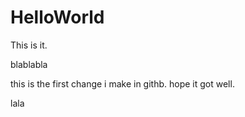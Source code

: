 # HelloWorld
This is it.

blablabla

this is the first change i make in githb. hope it got well.

lala

